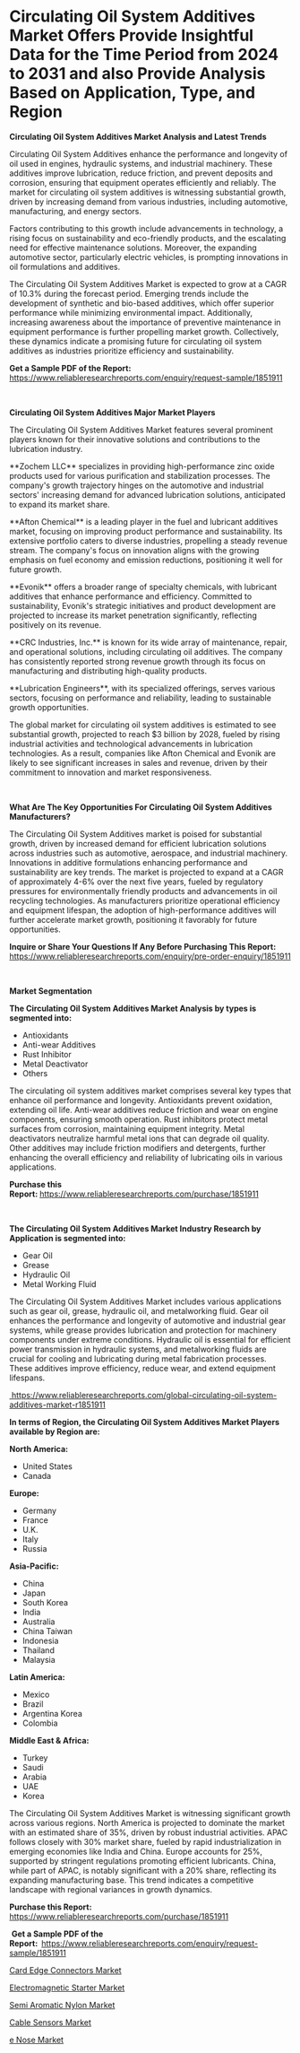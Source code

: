 <p><h1>Circulating Oil System Additives Market Offers Provide Insightful Data for the Time Period from 2024 to 2031 and also Provide Analysis Based on Application, Type, and Region</h1></p><p><strong>Circulating Oil System Additives Market Analysis and Latest Trends</strong></p>
<p><p>Circulating Oil System Additives enhance the performance and longevity of oil used in engines, hydraulic systems, and industrial machinery. These additives improve lubrication, reduce friction, and prevent deposits and corrosion, ensuring that equipment operates efficiently and reliably. The market for circulating oil system additives is witnessing substantial growth, driven by increasing demand from various industries, including automotive, manufacturing, and energy sectors.</p><p>Factors contributing to this growth include advancements in technology, a rising focus on sustainability and eco-friendly products, and the escalating need for effective maintenance solutions. Moreover, the expanding automotive sector, particularly electric vehicles, is prompting innovations in oil formulations and additives.</p><p>The Circulating Oil System Additives Market is expected to grow at a CAGR of 10.3% during the forecast period. Emerging trends include the development of synthetic and bio-based additives, which offer superior performance while minimizing environmental impact. Additionally, increasing awareness about the importance of preventive maintenance in equipment performance is further propelling market growth. Collectively, these dynamics indicate a promising future for circulating oil system additives as industries prioritize efficiency and sustainability.</p></p>
<p><strong>Get a Sample PDF of the Report:&nbsp;</strong> <a href="https://www.reliableresearchreports.com/enquiry/request-sample/1851911?utm_campaign=1289&utm_medium=2&utm_source=Github&utm_content=ia&utm_term=18102024&utm_id=circulating-oil-system-additives">https://www.reliableresearchreports.com/enquiry/request-sample/1851911</a></p>
<p>&nbsp;</p>
<p><strong>Circulating Oil System Additives Major Market Players</strong></p>
<p><p>The Circulating Oil System Additives Market features several prominent players known for their innovative solutions and contributions to the lubrication industry. </p><p>**Zochem LLC** specializes in providing high-performance zinc oxide products used for various purification and stabilization processes. The company's growth trajectory hinges on the automotive and industrial sectors' increasing demand for advanced lubrication solutions, anticipated to expand its market share.</p><p>**Afton Chemical** is a leading player in the fuel and lubricant additives market, focusing on improving product performance and sustainability. Its extensive portfolio caters to diverse industries, propelling a steady revenue stream. The company's focus on innovation aligns with the growing emphasis on fuel economy and emission reductions, positioning it well for future growth.</p><p>**Evonik** offers a broader range of specialty chemicals, with lubricant additives that enhance performance and efficiency. Committed to sustainability, Evonik's strategic initiatives and product development are projected to increase its market penetration significantly, reflecting positively on its revenue.</p><p>**CRC Industries, Inc.** is known for its wide array of maintenance, repair, and operational solutions, including circulating oil additives. The company has consistently reported strong revenue growth through its focus on manufacturing and distributing high-quality products.</p><p>**Lubrication Engineers**, with its specialized offerings, serves various sectors, focusing on performance and reliability, leading to sustainable growth opportunities. </p><p>The global market for circulating oil system additives is estimated to see substantial growth, projected to reach $3 billion by 2028, fueled by rising industrial activities and technological advancements in lubrication technologies. As a result, companies like Afton Chemical and Evonik are likely to see significant increases in sales and revenue, driven by their commitment to innovation and market responsiveness.</p></p>
<p>&nbsp;</p>
<p><strong>What Are The Key Opportunities For Circulating Oil System Additives Manufacturers?</strong></p>
<p><p>The Circulating Oil System Additives market is poised for substantial growth, driven by increased demand for efficient lubrication solutions across industries such as automotive, aerospace, and industrial machinery. Innovations in additive formulations enhancing performance and sustainability are key trends. The market is projected to expand at a CAGR of approximately 4-6% over the next five years, fueled by regulatory pressures for environmentally friendly products and advancements in oil recycling technologies. As manufacturers prioritize operational efficiency and equipment lifespan, the adoption of high-performance additives will further accelerate market growth, positioning it favorably for future opportunities.</p></p>
<p><strong>Inquire or Share Your Questions If Any Before Purchasing This Report:</strong> <a href="https://www.reliableresearchreports.com/enquiry/pre-order-enquiry/1851911?utm_campaign=1289&utm_medium=2&utm_source=Github&utm_content=ia&utm_term=18102024&utm_id=circulating-oil-system-additives">https://www.reliableresearchreports.com/enquiry/pre-order-enquiry/1851911</a></p>
<p>&nbsp;</p>
<p><strong>Market Segmentation</strong></p>
<p><strong>The Circulating Oil System Additives Market Analysis by types is segmented into:</strong></p>
<p><ul><li>Antioxidants</li><li>Anti-wear Additives</li><li>Rust Inhibitor</li><li>Metal Deactivator</li><li>Others</li></ul></p>
<p><p>The circulating oil system additives market comprises several key types that enhance oil performance and longevity. Antioxidants prevent oxidation, extending oil life. Anti-wear additives reduce friction and wear on engine components, ensuring smooth operation. Rust inhibitors protect metal surfaces from corrosion, maintaining equipment integrity. Metal deactivators neutralize harmful metal ions that can degrade oil quality. Other additives may include friction modifiers and detergents, further enhancing the overall efficiency and reliability of lubricating oils in various applications.</p></p>
<p><strong>Purchase this Report:&nbsp;</strong><a href="https://www.reliableresearchreports.com/purchase/1851911?utm_campaign=1289&utm_medium=2&utm_source=Github&utm_content=ia&utm_term=18102024&utm_id=circulating-oil-system-additives">https://www.reliableresearchreports.com/purchase/1851911</a></p>
<p>&nbsp;</p>
<p><strong>The Circulating Oil System Additives Market Industry Research by Application is segmented into:</strong></p>
<p><ul><li>Gear Oil</li><li>Grease</li><li>Hydraulic Oil</li><li>Metal Working Fluid</li></ul></p>
<p><p>The Circulating Oil System Additives Market includes various applications such as gear oil, grease, hydraulic oil, and metalworking fluid. Gear oil enhances the performance and longevity of automotive and industrial gear systems, while grease provides lubrication and protection for machinery components under extreme conditions. Hydraulic oil is essential for efficient power transmission in hydraulic systems, and metalworking fluids are crucial for cooling and lubricating during metal fabrication processes. These additives improve efficiency, reduce wear, and extend equipment lifespans.</p></p>
<p><a href="https://www.reliableresearchreports.com/global-circulating-oil-system-additives-market-r1851911?utm_campaign=1289&utm_medium=2&utm_source=Github&utm_content=ia&utm_term=18102024&utm_id=circulating-oil-system-additives">&nbsp;https://www.reliableresearchreports.com/global-circulating-oil-system-additives-market-r1851911</a></p>
<p><strong>In terms of Region, the Circulating Oil System Additives Market Players available by Region are:</strong></p>
<p>
    <p> <strong> North America: </strong>
        <ul>
            <li>United States</li>
            <li>Canada</li>
        </ul>
        </p> 
    <p> <strong> Europe: </strong>
        <ul>
            <li>Germany</li>
            <li>France</li>
            <li>U.K.</li>
            <li>Italy</li>
            <li>Russia</li>
        </ul>
        </p> 
    <p> <strong> Asia-Pacific: </strong>
        <ul>
            <li>China</li>
            <li>Japan</li>
            <li>South Korea</li>
            <li>India</li>
            <li>Australia</li>
            <li>China Taiwan</li>
            <li>Indonesia</li>
            <li>Thailand</li>
            <li>Malaysia</li>
        </ul>
        </p> 
    <p> <strong> Latin America: </strong>
        <ul>
            <li>Mexico</li>
            <li>Brazil</li>
            <li>Argentina Korea</li>
            <li>Colombia</li>
        </ul>
        </p> 
    <p> <strong> Middle East & Africa: </strong>
        <ul>
            <li>Turkey</li>
            <li>Saudi</li>
            <li>Arabia</li>
            <li>UAE</li>
            <li>Korea</li>
        </ul>
    </p>
    </p>
<p><p>The Circulating Oil System Additives Market is witnessing significant growth across various regions. North America is projected to dominate the market with an estimated share of 35%, driven by robust industrial activities. APAC follows closely with 30% market share, fueled by rapid industrialization in emerging economies like India and China. Europe accounts for 25%, supported by stringent regulations promoting efficient lubricants. China, while part of APAC, is notably significant with a 20% share, reflecting its expanding manufacturing base. This trend indicates a competitive landscape with regional variances in growth dynamics.</p></p>
<p><strong>Purchase this Report: </strong><a href="https://www.reliableresearchreports.com/purchase/1851911?utm_campaign=1289&utm_medium=2&utm_source=Github&utm_content=ia&utm_term=18102024&utm_id=circulating-oil-system-additives">https://www.reliableresearchreports.com/purchase/1851911</a></p>
<p>&nbsp;<strong>Get a Sample PDF of the Report:&nbsp;&nbsp;</strong><a href="https://www.reliableresearchreports.com/enquiry/request-sample/1851911?utm_campaign=1289&utm_medium=2&utm_source=Github&utm_content=ia&utm_term=18102024&utm_id=circulating-oil-system-additives">https://www.reliableresearchreports.com/enquiry/request-sample/1851911</a></p>
<p><strong></strong></p>
<p><p><a href="https://www.linkedin.com/pulse/evaluating-global-card-edge-connectors-market-trends-growth-opportunities-jhh3c?utm_campaign=1289&utm_medium=2&utm_source=Github&utm_content=ia&utm_term=18102024&utm_id=circulating-oil-system-additives">Card Edge Connectors Market</a></p><p><a href="https://www.linkedin.com/pulse/electromagnetic-starter-market-forecasts-trends-impact-analysis-z9rtc?utm_campaign=1289&utm_medium=2&utm_source=Github&utm_content=ia&utm_term=18102024&utm_id=circulating-oil-system-additives">Electromagnetic Starter Market</a></p><p><a href="https://github.com/globismark/Market-Research-Report-List-5/blob/main/semi-aromatic-nylon-market.md?utm_campaign=1289&utm_medium=2&utm_source=Github&utm_content=ia&utm_term=18102024&utm_id=circulating-oil-system-additives">Semi Aromatic Nylon Market</a></p><p><a href="https://www.linkedin.com/pulse/cable-sensors-market-segmentation-geographical-regions-forcast-wzqkc?utm_campaign=1289&utm_medium=2&utm_source=Github&utm_content=ia&utm_term=18102024&utm_id=circulating-oil-system-additives">Cable Sensors Market</a></p><p><a href="https://www.linkedin.com/pulse/global-e-nose-market-size-trends-analysis-regional-outlook-competitive-vffqc?utm_campaign=1289&utm_medium=2&utm_source=Github&utm_content=ia&utm_term=18102024&utm_id=circulating-oil-system-additives">e Nose Market</a></p></p>